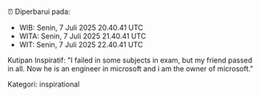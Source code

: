 ⏰ Diperbarui pada:
- WIB: Senin, 7 Juli 2025 20.40.41 UTC
- WITA: Senin, 7 Juli 2025 21.40.41 UTC
- WIT: Senin, 7 Juli 2025 22.40.41 UTC

Kutipan Inspiratif:
"I failed in some subjects in exam, but my friend passed in all. Now he is an engineer in microsoft and i am the owner of microsoft."


Kategori: inspirational

